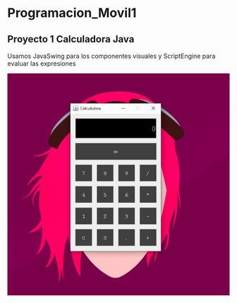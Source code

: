 # Programacion_Movil1

## Proyecto 1 Calculadora Java  

 Usamos JavaSwing para los componentes visuales y ScriptEngine para evaluar las expresiones

![calculadora](Capturas/calculadora.JPG)
